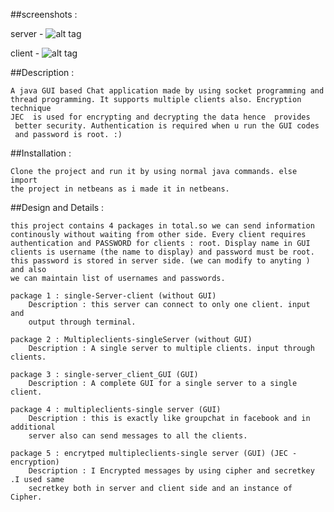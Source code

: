##screenshots :
 
 server - 
  ![alt tag](https://github.com/sameer2800/Chat-Application/blob/master/server.jpg)
  
 client -
  ![alt tag](https://github.com/sameer2800/Chat-Application/blob/master/client.jpg)




##Description :
	
	A java GUI based Chat application made by using socket programming and
	thread programming. It supports multiple clients also. Encryption technique 
	JEC  is used for encrypting and decrypting the data hence  provides
	 better security. Authentication is required when u run the GUI codes 
	 and password is root. :) 

##Installation :
	
	Clone the project and run it by using normal java commands. else import
	the project in netbeans as i made it in netbeans. 


##Design and Details :
	
	this project contains 4 packages in total.so we can send information 
	continously without waiting from other side. Every client requires 
	authentication and PASSWORD for clients : root. Display name in GUI 
	clients is username (the name to display) and password must be root.
	this password is stored in server side. (we can modify to anyting ) and also
	we can maintain list of usernames and passwords.

	package 1 : single-Server-client (without GUI)
		Description : this server can connect to only one client. input and 
		output through terminal.

	package 2 : Multipleclients-singleServer (without GUI)
		Description : A single server to multiple clients. input through clients.

	package 3 : single-server_client_GUI (GUI)
		Description : A complete GUI for a single server to a single client.

	package 4 : multipleclients-single server (GUI)
		Description : this is exactly like groupchat in facebook and in additional 
		server also can send messages to all the clients.

	package 5 : encrytped multipleclients-single server (GUI) (JEC - encryption)
		Description : I Encrypted messages by using cipher and secretkey .I used same
		secretkey both in server and client side and an instance of Cipher.	



